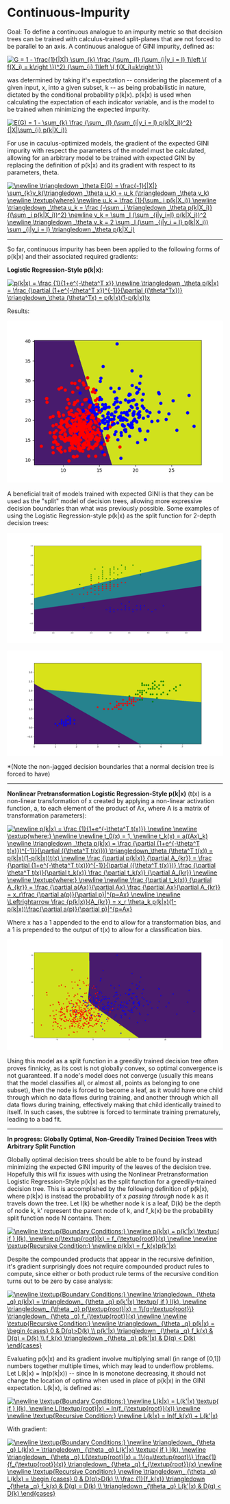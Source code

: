 # Continuous-Impurity
Goal: To define a continuous analogue to an impurity metric so that decision trees can be trained with calculus-trained split-planes that are not forced to be parallel to an axis. A continuous analogue of GINI impurity, defined as:


<a href="https://www.codecogs.com/eqnedit.php?latex=G&space;=&space;1&space;-&space;\frac{1}{|X|}&space;\sum_{k}&space;\frac&space;{\sum_&space;{l}&space;(\sum_{i|y_i&space;=&space;l}&space;1\left&space;\{&space;f(X_i)&space;=&space;k\right&space;\})^2}&space;{\sum_{i}&space;1\left&space;\{&space;f(X_i)=k\right&space;\}}" target="_blank"><img src="https://latex.codecogs.com/gif.latex?G&space;=&space;1&space;-&space;\frac{1}{|X|}&space;\sum_{k}&space;\frac&space;{\sum_&space;{l}&space;(\sum_{i|y_i&space;=&space;l}&space;1\left&space;\{&space;f(X_i)&space;=&space;k\right&space;\})^2}&space;{\sum_{i}&space;1\left&space;\{&space;f(X_i)=k\right&space;\}}" title="G = 1 - \frac{1}{|X|} \sum_{k} \frac {\sum_ {l} (\sum_{i|y_i = l} 1\left \{ f(X_i) = k\right \})^2} {\sum_{i} 1\left \{ f(X_i)=k\right \}}" /></a>

was determined by taking it's expectation -- considering the placement of a given input, x, into a given subset, k -- as being probabilistic in nature, dictated by the conditional probability p(k|x). p(k|x) is used when calculating the expectation of each indicator variable, and is the model to be trained when minimizing the expected impurity.

<a href="https://www.codecogs.com/eqnedit.php?latex=E(G)&space;=&space;1&space;-&space;\sum_{k}&space;\frac&space;{\sum_&space;{l}&space;(\sum_{i|y_i&space;=&space;l}&space;p(k|X_i))^2}&space;{|X|\sum_{i}&space;p(k|X_i)}" target="_blank"><img src="https://latex.codecogs.com/gif.latex?E(G)&space;=&space;1&space;-&space;\sum_{k}&space;\frac&space;{\sum_&space;{l}&space;(\sum_{i|y_i&space;=&space;l}&space;p(k|X_i))^2}&space;{|X|\sum_{i}&space;p(k|X_i)}" title="E(G) = 1 - \sum_{k} \frac {\sum_ {l} (\sum_{i|y_i = l} p(k|X_i))^2} {|X|\sum_{i} p(k|X_i)}" /></a>


For use in caculus-optimized models, the gradient of the expected GINI impurity with respect the parameters of the model must be calculated, allowing for an arbitrary model to be trained with expected GINI by replacing the definition of p(k|x) and its gradient with respect to its parameters, theta.


<a href="https://www.codecogs.com/eqnedit.php?latex=\newline&space;\triangledown&space;_\theta&space;E(G)&space;=&space;\frac{-1}{|X|}&space;\sum_{k}v_k(\triangledown&space;_\theta&space;u_k)&space;&plus;&space;u_k&space;(\triangledown&space;_\theta&space;v_k)&space;\newline&space;\textup{where}&space;\newline&space;u_k&space;=&space;\frac&space;{1}{\sum_&space;i&space;p(k|X_i)}&space;\newline&space;\triangledown&space;_\theta&space;u_k&space;=&space;\frac&space;{-\sum&space;_i&space;\triangledown&space;_\theta&space;p(k|X_i)}&space;{(\sum&space;_i&space;p(k|X_i))^2}&space;\newline&space;v_k&space;=&space;\sum&space;_l&space;(\sum&space;_{i|y_i=l}&space;p(k|X_i))^2&space;\newline&space;\triangledown&space;_\theta&space;v_k&space;=&space;2&space;\sum&space;_l&space;(\sum&space;_{i|y_i&space;=&space;l}&space;p(k|X_i))&space;\sum&space;_{i|y_i&space;=&space;l}&space;\triangledown&space;_\theta&space;p(k|X_i)" target="_blank"><img src="https://latex.codecogs.com/gif.latex?\newline&space;\triangledown&space;_\theta&space;E(G)&space;=&space;\frac{-1}{|X|}&space;\sum_{k}v_k(\triangledown&space;_\theta&space;u_k)&space;&plus;&space;u_k&space;(\triangledown&space;_\theta&space;v_k)&space;\newline&space;\textup{where}&space;\newline&space;u_k&space;=&space;\frac&space;{1}{\sum_&space;i&space;p(k|X_i)}&space;\newline&space;\triangledown&space;_\theta&space;u_k&space;=&space;\frac&space;{-\sum&space;_i&space;\triangledown&space;_\theta&space;p(k|X_i)}&space;{(\sum&space;_i&space;p(k|X_i))^2}&space;\newline&space;v_k&space;=&space;\sum&space;_l&space;(\sum&space;_{i|y_i=l}&space;p(k|X_i))^2&space;\newline&space;\triangledown&space;_\theta&space;v_k&space;=&space;2&space;\sum&space;_l&space;(\sum&space;_{i|y_i&space;=&space;l}&space;p(k|X_i))&space;\sum&space;_{i|y_i&space;=&space;l}&space;\triangledown&space;_\theta&space;p(k|X_i)" title="\newline \triangledown _\theta E(G) = \frac{-1}{|X|} \sum_{k}v_k(\triangledown _\theta u_k) + u_k (\triangledown _\theta v_k) \newline \textup{where} \newline u_k = \frac {1}{\sum_ i p(k|X_i)} \newline \triangledown _\theta u_k = \frac {-\sum _i \triangledown _\theta p(k|X_i)} {(\sum _i p(k|X_i))^2} \newline v_k = \sum _l (\sum _{i|y_i=l} p(k|X_i))^2 \newline \triangledown _\theta v_k = 2 \sum _l (\sum _{i|y_i = l} p(k|X_i)) \sum _{i|y_i = l} \triangledown _\theta p(k|X_i)" /></a>

----------------------------------------------------------------------------------------------------------------

So far, continuous impurity has been been applied to the following forms of p(k|x) and their associated required gradients:

**Logistic Regression-Style p(k|x)**:

<a href="https://www.codecogs.com/eqnedit.php?latex=p(k|x)&space;=&space;\frac&space;{1}{1&plus;e^{-\theta^T&space;x}}&space;\newline&space;\triangledown&space;_\theta&space;p(k|x)&space;=&space;\frac&space;{\partial&space;(1&plus;e^{-\theta^T&space;x})^{-1}}{\partial&space;({\theta^Tx})}&space;\triangledown_\theta&space;(\theta^Tx)&space;=&space;p(k|x)(1-p(k|x))x" target="_blank"><img src="https://latex.codecogs.com/gif.latex?p(k|x)&space;=&space;\frac&space;{1}{1&plus;e^{-\theta^T&space;x}}&space;\newline&space;\triangledown&space;_\theta&space;p(k|x)&space;=&space;\frac&space;{\partial&space;(1&plus;e^{-\theta^T&space;x})^{-1}}{\partial&space;({\theta^Tx})}&space;\triangledown_\theta&space;(\theta^Tx)&space;=&space;p(k|x)(1-p(k|x))x" title="p(k|x) = \frac {1}{1+e^{-\theta^T x}} \newline \triangledown _\theta p(k|x) = \frac {\partial (1+e^{-\theta^T x})^{-1}}{\partial ({\theta^Tx})} \triangledown_\theta (\theta^Tx) = p(k|x)(1-p(k|x))x" /></a>

Results: 


![Logistic 1](https://github.com/CornellDataScience/Continuous-Impurity/blob/master/Continuous%20impurity%20first%20working%20result.png?raw=true)


A beneficial trait of models trained with expected GINI is that they can be used as the "split" model of decision trees, allowing more expressive decision boundaries than what was previously possible. Some examples of using the Logistic Regression-style p(k|x) as the split function for 2-depth decision trees:

![Continuous Decision Tree 1](https://github.com/CornellDataScience/Continuous-Impurity/blob/master/Continuous%20Imuprity%20Decision%20Tree.png?raw=true)

![Continuous Decision Tree 2](https://github.com/CornellDataScience/Continuous-Impurity/blob/master/Continuous%20Imuprity%20Decision%20Tree%202.png?raw=true)

*(Note the non-jagged decision boundaries that a normal decision tree is forced to have)

---------------------------------------------------------------------------------------------------------------

**Nonlinear Pretransformation Logistic Regression-Style p(k|x)** (t(x) is a non-linear transformation of x created by applying a non-linear activation function, a, to each element of the product of Ax, where A is a matrix of transformation parameters):

<a href="https://www.codecogs.com/eqnedit.php?latex=\newline&space;p(k|x)&space;=&space;\frac&space;{1}{1&plus;e^{-\theta^T&space;t(x)}}&space;\newline&space;\newline&space;\textup{where:}&space;\newline&space;\newline&space;t_0(x)&space;=&space;1,&space;\newline&space;t_k(x)&space;=&space;a((Ax)_k)&space;\newline&space;\triangledown&space;_\theta&space;p(k|x)&space;=&space;\frac&space;{\partial&space;(1&plus;e^{-\theta^T&space;t(x)})^{-1}}{\partial&space;({\theta^T&space;t(x)})}&space;\triangledown_\theta&space;(\theta^T&space;t(x))&space;=&space;p(k|x)(1-p(k|x))t(x)&space;\newline&space;\frac&space;{\partial&space;p(k|x)}&space;{\partial&space;A_{kr}}&space;=&space;\frac&space;{\partial&space;(1&plus;e^{-\theta^T&space;t(x)})^{-1}}{\partial&space;({\theta^T&space;t(x)})}&space;\frac&space;{\partial&space;\theta^T&space;t(x)}{\partial&space;t_k(x)}&space;\frac&space;{\partial&space;t_k(x)}&space;{\partial&space;A_{kr}}&space;\newline&space;\newline&space;\textup{where:}&space;\newline&space;\newline&space;\frac&space;{\partial&space;t_k(x)}&space;{\partial&space;A_{kr}}&space;=&space;\frac&space;{\partial&space;a(Ax)}{\partial&space;Ax}&space;\frac&space;{\partial&space;Ax}{\partial&space;A_{kr}}&space;=&space;x_r\frac&space;{\partial&space;a(p)}{\partial&space;p}|^{p=Ax}&space;\newline&space;\newline&space;\Leftrightarrow&space;\frac&space;{p(k|x)}{A_{kr}}&space;=&space;x_r&space;\theta_k&space;p(k|x)(1-p(k|x))\frac{\partial&space;a(p)}{\partial&space;p}|^{p=Ax}" target="_blank"><img src="https://latex.codecogs.com/gif.latex?\newline&space;p(k|x)&space;=&space;\frac&space;{1}{1&plus;e^{-\theta^T&space;t(x)}}&space;\newline&space;\newline&space;\textup{where:}&space;\newline&space;\newline&space;t_0(x)&space;=&space;1,&space;\newline&space;t_k(x)&space;=&space;a((Ax)_k)&space;\newline&space;\triangledown&space;_\theta&space;p(k|x)&space;=&space;\frac&space;{\partial&space;(1&plus;e^{-\theta^T&space;t(x)})^{-1}}{\partial&space;({\theta^T&space;t(x)})}&space;\triangledown_\theta&space;(\theta^T&space;t(x))&space;=&space;p(k|x)(1-p(k|x))t(x)&space;\newline&space;\frac&space;{\partial&space;p(k|x)}&space;{\partial&space;A_{kr}}&space;=&space;\frac&space;{\partial&space;(1&plus;e^{-\theta^T&space;t(x)})^{-1}}{\partial&space;({\theta^T&space;t(x)})}&space;\frac&space;{\partial&space;\theta^T&space;t(x)}{\partial&space;t_k(x)}&space;\frac&space;{\partial&space;t_k(x)}&space;{\partial&space;A_{kr}}&space;\newline&space;\newline&space;\textup{where:}&space;\newline&space;\newline&space;\frac&space;{\partial&space;t_k(x)}&space;{\partial&space;A_{kr}}&space;=&space;\frac&space;{\partial&space;a(Ax)}{\partial&space;Ax}&space;\frac&space;{\partial&space;Ax}{\partial&space;A_{kr}}&space;=&space;x_r\frac&space;{\partial&space;a(p)}{\partial&space;p}|^{p=Ax}&space;\newline&space;\newline&space;\Leftrightarrow&space;\frac&space;{p(k|x)}{A_{kr}}&space;=&space;x_r&space;\theta_k&space;p(k|x)(1-p(k|x))\frac{\partial&space;a(p)}{\partial&space;p}|^{p=Ax}" title="\newline p(k|x) = \frac {1}{1+e^{-\theta^T t(x)}} \newline \newline \textup{where:} \newline \newline t_0(x) = 1, \newline t_k(x) = a((Ax)_k) \newline \triangledown _\theta p(k|x) = \frac {\partial (1+e^{-\theta^T t(x)})^{-1}}{\partial ({\theta^T t(x)})} \triangledown_\theta (\theta^T t(x)) = p(k|x)(1-p(k|x))t(x) \newline \frac {\partial p(k|x)} {\partial A_{kr}} = \frac {\partial (1+e^{-\theta^T t(x)})^{-1}}{\partial ({\theta^T t(x)})} \frac {\partial \theta^T t(x)}{\partial t_k(x)} \frac {\partial t_k(x)} {\partial A_{kr}} \newline \newline \textup{where:} \newline \newline \frac {\partial t_k(x)} {\partial A_{kr}} = \frac {\partial a(Ax)}{\partial Ax} \frac {\partial Ax}{\partial A_{kr}} = x_r\frac {\partial a(p)}{\partial p}|^{p=Ax} \newline \newline \Leftrightarrow \frac {p(k|x)}{A_{kr}} = x_r \theta_k p(k|x)(1-p(k|x))\frac{\partial a(p)}{\partial p}|^{p=Ax}" /></a>

Where x has a 1 appended to the end to allow for a transformation bias, and a 1 is prepended to the output of t(x) to allow for a classification bias.

![Nonlinear Pretransform 1](https://github.com/CornellDataScience/Continuous-Impurity/blob/master/Neural-network-style%20pretransform%20continuous%20impurity.png?raw=true)


Using this model as a split function in a greedily trained decision tree often proves finnicky, as its cost is not globally convex, so optimal convergence is not guaranteed. If a node's model does not converge (usually this means that the model classifies all, or almost all, points as belonging to one subset), then the node is forced to become a leaf, as it would have one child through which no data flows during training, and another through which all data flows during training, effectively making that child identically trained to itself. In such cases, the subtree is forced to terminate training prematurely, leading to a bad fit.

---------------------------------------------------------------------------------------------------------------

**In progress: Globally Optimal, Non-Greedily Trained Decision Trees with Arbitrary Split Function**


Globally optimal decision trees should be able to be found by instead minimizing the expected GINI impurity of the leaves of the decision tree. Hopefully this will fix issues with using the Nonlinear Pretransformation Logistic Regression-Style p(k|x) as the split function for a greedily-trained decision tree. This is accomplished by the following definition of p(k|x), where p(k|x) is instead the probability of x *passing through* node k as it travels down the tree. Let l(k) be whether node k is a leaf, D(k) be the depth of node k, k' represent the parent node of k, and f_k(x) be the probability split function node N contains. Then:


<a href="https://www.codecogs.com/eqnedit.php?latex=\newline&space;\textup{Boundary&space;Conditions:}&space;\newline&space;p(k|x)&space;=&space;p(k'|x)&space;\textup{&space;if&space;}&space;l(k),&space;\newline&space;p(\textup{root}|x)&space;=&space;f_{\textup{root}}(x)&space;\newline&space;\newline&space;\textup{Recursive&space;Condition:}&space;\newline&space;p(k|x)&space;=&space;f_k(x)p(k'|x)" target="_blank"><img src="https://latex.codecogs.com/gif.latex?\newline&space;\textup{Boundary&space;Conditions:}&space;\newline&space;p(k|x)&space;=&space;p(k'|x)&space;\textup{&space;if&space;}&space;l(k),&space;\newline&space;p(\textup{root}|x)&space;=&space;f_{\textup{root}}(x)&space;\newline&space;\newline&space;\textup{Recursive&space;Condition:}&space;\newline&space;p(k|x)&space;=&space;f_k(x)p(k'|x)" title="\newline \textup{Boundary Conditions:} \newline p(k|x) = p(k'|x) \textup{ if } l(k), \newline p(\textup{root}|x) = f_{\textup{root}}(x) \newline \newline \textup{Recursive Condition:} \newline p(k|x) = f_k(x)p(k'|x)" /></a>


Despite the compounded products that appear in the recursive definition, it's gradient surprisingly does not require compounded product rules to compute, since either or both product rule terms of the recursive condition turns out to be zero by case analysis:


<a href="https://www.codecogs.com/eqnedit.php?latex=\newline&space;\textup{Boundary&space;Conditions:}&space;\newline&space;\triangledown_&space;{\theta&space;_q}&space;p(k|x)&space;=&space;\triangledown_&space;{\theta&space;_q}&space;p(k'|x)&space;\textup{&space;if&space;}&space;l(k),&space;\newline&space;\triangledown_&space;{\theta&space;_q}&space;p(\textup{root}|x)&space;=&space;1\{q=\textup{root}\}&space;\triangledown_&space;{\theta&space;_q}&space;f_{\textup{root}}(x)&space;\newline&space;\newline&space;\textup{Recursive&space;Condition:}&space;\newline&space;\triangledown_&space;{\theta&space;_q}&space;p(k|x)&space;=&space;\begin&space;{cases}&space;0&space;&&space;D(q)>D(k)&space;\\&space;p(k'|x)&space;\triangledown&space;_{\theta&space;_q}&space;f_k(x)&space;&&space;D(q)&space;=&space;D(k)&space;\\&space;f_k(x)&space;\triangledown&space;_{\theta&space;_q}&space;p(k'|x)&space;&&space;D(q)&space;<&space;D(k)&space;\end{cases}" target="_blank"><img src="https://latex.codecogs.com/gif.latex?\newline&space;\textup{Boundary&space;Conditions:}&space;\newline&space;\triangledown_&space;{\theta&space;_q}&space;p(k|x)&space;=&space;\triangledown_&space;{\theta&space;_q}&space;p(k'|x)&space;\textup{&space;if&space;}&space;l(k),&space;\newline&space;\triangledown_&space;{\theta&space;_q}&space;p(\textup{root}|x)&space;=&space;1\{q=\textup{root}\}&space;\triangledown_&space;{\theta&space;_q}&space;f_{\textup{root}}(x)&space;\newline&space;\newline&space;\textup{Recursive&space;Condition:}&space;\newline&space;\triangledown_&space;{\theta&space;_q}&space;p(k|x)&space;=&space;\begin&space;{cases}&space;0&space;&&space;D(q)>D(k)&space;\\&space;p(k'|x)&space;\triangledown&space;_{\theta&space;_q}&space;f_k(x)&space;&&space;D(q)&space;=&space;D(k)&space;\\&space;f_k(x)&space;\triangledown&space;_{\theta&space;_q}&space;p(k'|x)&space;&&space;D(q)&space;<&space;D(k)&space;\end{cases}" title="\newline \textup{Boundary Conditions:} \newline \triangledown_ {\theta _q} p(k|x) = \triangledown_ {\theta _q} p(k'|x) \textup{ if } l(k), \newline \triangledown_ {\theta _q} p(\textup{root}|x) = 1\{q=\textup{root}\} \triangledown_ {\theta _q} f_{\textup{root}}(x) \newline \newline \textup{Recursive Condition:} \newline \triangledown_ {\theta _q} p(k|x) = \begin {cases} 0 & D(q)>D(k) \\ p(k'|x) \triangledown _{\theta _q} f_k(x) & D(q) = D(k) \\ f_k(x) \triangledown _{\theta _q} p(k'|x) & D(q) < D(k) \end{cases}" /></a>

Evaluating p(k|x) and its gradient involve multiplying small (in range of [0,1]) numbers together multiple times, which may lead to underflow problems. Let L(k|x) = ln(p(k|x)) -- since ln is monotone decreasing, it should not change the location of optima when used in place of p(k|x) in the GINI expectation. L(k|x), is defined as:


<a href="https://www.codecogs.com/eqnedit.php?latex=\newline&space;\textup{Boundary&space;Conditions:}&space;\newline&space;L(k|x)&space;=&space;L(k'|x)&space;\textup{&space;if&space;}&space;l(k),&space;\newline&space;L(\textup{root}|x)&space;=&space;ln(f_{\textup{root}}(x))&space;\newline&space;\newline&space;\textup{Recursive&space;Condition:}&space;\newline&space;L(k|x)&space;=&space;ln(f_k(x))&space;&plus;&space;L(k'|x)" target="_blank"><img src="https://latex.codecogs.com/gif.latex?\newline&space;\textup{Boundary&space;Conditions:}&space;\newline&space;L(k|x)&space;=&space;L(k'|x)&space;\textup{&space;if&space;}&space;l(k),&space;\newline&space;L(\textup{root}|x)&space;=&space;ln(f_{\textup{root}}(x))&space;\newline&space;\newline&space;\textup{Recursive&space;Condition:}&space;\newline&space;L(k|x)&space;=&space;ln(f_k(x))&space;&plus;&space;L(k'|x)" title="\newline \textup{Boundary Conditions:} \newline L(k|x) = L(k'|x) \textup{ if } l(k), \newline L(\textup{root}|x) = ln(f_{\textup{root}}(x)) \newline \newline \textup{Recursive Condition:} \newline L(k|x) = ln(f_k(x)) + L(k'|x)" /></a>


With gradient:


<a href="https://www.codecogs.com/eqnedit.php?latex=\newline&space;\textup{Boundary&space;Conditions:}&space;\newline&space;\triangledown_&space;{\theta&space;_q}&space;L(k|x)&space;=&space;\triangledown_&space;{\theta&space;_q}&space;L(k'|x)&space;\textup{&space;if&space;}&space;l(k),&space;\newline&space;\triangledown_&space;{\theta&space;_q}&space;L(\textup{root}|x)&space;=&space;1\{q=\textup{root}\}&space;\frac{1}{f_{\textup{root}}(x)}&space;\triangledown_&space;{\theta&space;_q}&space;f_{\textup{root}}(x)&space;\newline&space;\newline&space;\textup{Recursive&space;Condition:}&space;\newline&space;\triangledown_&space;{\theta&space;_q}&space;L(k|x)&space;=&space;\begin&space;{cases}&space;0&space;&&space;D(q)>D(k)&space;\\&space;\frac&space;{1}{f_k(x)}&space;\triangledown&space;_{\theta&space;_q}&space;f_k(x)&space;&&space;D(q)&space;=&space;D(k)&space;\\&space;\triangledown&space;_{\theta&space;_q}&space;L(k'|x)&space;&&space;D(q)&space;<&space;D(k)&space;\end{cases}" target="_blank"><img src="https://latex.codecogs.com/gif.latex?\newline&space;\textup{Boundary&space;Conditions:}&space;\newline&space;\triangledown_&space;{\theta&space;_q}&space;L(k|x)&space;=&space;\triangledown_&space;{\theta&space;_q}&space;L(k'|x)&space;\textup{&space;if&space;}&space;l(k),&space;\newline&space;\triangledown_&space;{\theta&space;_q}&space;L(\textup{root}|x)&space;=&space;1\{q=\textup{root}\}&space;\frac{1}{f_{\textup{root}}(x)}&space;\triangledown_&space;{\theta&space;_q}&space;f_{\textup{root}}(x)&space;\newline&space;\newline&space;\textup{Recursive&space;Condition:}&space;\newline&space;\triangledown_&space;{\theta&space;_q}&space;L(k|x)&space;=&space;\begin&space;{cases}&space;0&space;&&space;D(q)>D(k)&space;\\&space;\frac&space;{1}{f_k(x)}&space;\triangledown&space;_{\theta&space;_q}&space;f_k(x)&space;&&space;D(q)&space;=&space;D(k)&space;\\&space;\triangledown&space;_{\theta&space;_q}&space;L(k'|x)&space;&&space;D(q)&space;<&space;D(k)&space;\end{cases}" title="\newline \textup{Boundary Conditions:} \newline \triangledown_ {\theta _q} L(k|x) = \triangledown_ {\theta _q} L(k'|x) \textup{ if } l(k), \newline \triangledown_ {\theta _q} L(\textup{root}|x) = 1\{q=\textup{root}\} \frac{1}{f_{\textup{root}}(x)} \triangledown_ {\theta _q} f_{\textup{root}}(x) \newline \newline \textup{Recursive Condition:} \newline \triangledown_ {\theta _q} L(k|x) = \begin {cases} 0 & D(q)>D(k) \\ \frac {1}{f_k(x)} \triangledown _{\theta _q} f_k(x) & D(q) = D(k) \\ \triangledown _{\theta _q} L(k'|x) & D(q) < D(k) \end{cases}" /></a>


